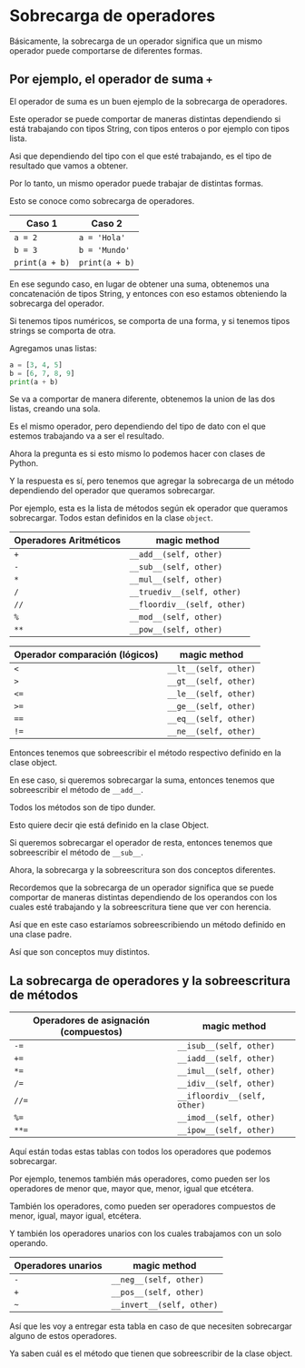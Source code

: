 # Sobrecarga de operadores

Básicamente, la sobrecarga de un operador significa que un mismo operador puede 
comportarse de diferentes formas.

## Por ejemplo, el operador de suma `+`

El operador de suma es un buen ejemplo de la sobrecarga de operadores.

Este operador se puede comportar de maneras distintas dependiendo si está 
trabajando con tipos String, con tipos enteros o por ejemplo con tipos lista.

Asi que dependiendo del tipo con el que esté trabajando, es el tipo de resultado que vamos a 
obtener.

Por lo tanto, un mismo operador puede trabajar de distintas formas.

Esto se conoce como sobrecarga de operadores.

| Caso 1         | Caso 2         |
|----------------|----------------|
| `a = 2`        | `a = 'Hola'`   |
| `b = 3`        | `b = 'Mundo'`  |
| `print(a + b)` | `print(a + b)` |

En ese segundo caso, en lugar de obtener una suma, obtenemos una concatenación de tipos String, 
y entonces con eso estamos obteniendo la sobrecarga del operador.

Si tenemos tipos numéricos, se comporta de una forma, y si tenemos tipos strings se comporta de otra.

Agregamos unas listas:
```python
a = [3, 4, 5]
b = [6, 7, 8, 9]
print(a + b)
```

Se va a comportar de manera diferente, obtenemos la union de las dos listas, creando una sola.

Es el mismo operador, pero dependiendo del tipo de dato con el que estemos trabajando va 
a ser el resultado.

Ahora la pregunta es si esto mismo lo podemos hacer con clases de Python.

Y la respuesta es sí, pero tenemos que agregar la sobrecarga de un método dependiendo del operador
que queramos sobrecargar.

Por ejemplo, esta es la lista de métodos según ek operador que queramos sobrecargar. 
Todos estan definidos en la clase `object`.

| Operadores Aritméticos | magic method                |
|------------------------|-----------------------------|
| `+`                    | `__add__(self, other)`      |
| `-`                    | `__sub__(self, other)`      |
| `*`                    | `__mul__(self, other)`      |
| `/`                    | `__truediv__(self, other)`  |
| `//`                   | `__floordiv__(self, other)` |
| `%`                    | `__mod__(self, other)`      |
| `**`                   | `__pow__(self, other)`      |

| Operador comparación (lógicos) | magic method          |
|--------------------------------|-----------------------|
| `<`                            | `__lt__(self, other)` |
| `>`                            | `__gt__(self, other)` |
| `<=`                           | `__le__(self, other)` |
| `>=`                           | `__ge__(self, other)` |
| `==`                           | `__eq__(self, other)` |
| `!=`                           | `__ne__(self, other)` |

Entonces tenemos que sobreescribir el método respectivo definido en la clase object.

En ese caso, si queremos sobrecargar la suma, entonces tenemos que sobreescribir el método de `__add__`.

Todos los métodos son de tipo dunder.

Esto quiere decir qie está definido en la clase Object.

Si queremos sobrecargar el operador de resta, entonces tenemos que sobreescribir el método de `__sub__`.

Ahora, la sobrecarga y la sobreescritura son dos conceptos diferentes.

Recordemos que la sobrecarga de un operador significa que se puede comportar de maneras distintas
dependiendo de los operandos con los cuales esté trabajando y la sobreescritura tiene que ver
con herencia.

Así que en este caso estaríamos sobreescribiendo un método definido en una clase padre.

Así que son conceptos muy distintos.

## La sobrecarga de operadores y la sobreescritura de métodos

| Operadores de asignación (compuestos) | magic method                 |
|---------------------------------------|------------------------------|
| `-=`                                  | `__isub__(self, other)`      |
| `+=`                                  | `__iadd__(self, other)`      |
| `*=`                                  | `__imul__(self, other)`      |
| `/=`                                  | `__idiv__(self, other)`      |
| `//=`                                 | `__ifloordiv__(self, other)` |
| `%=`                                  | `__imod__(self, other)`      |
| `**=`                                 | `__ipow__(self, other)`      |

Aquí están todas estas tablas con todos los operadores que podemos sobrecargar.

Por ejemplo, tenemos también más operadores, como pueden ser los operadores de menor que,
mayor que, menor, igual que etcétera.

También los operadores, como pueden ser operadores compuestos de menor, igual, mayor igual, etcétera.

Y también los operadores unarios con los cuales trabajamos con un solo operando.

| Operadores unarios | magic method              |
|--------------------|---------------------------|
| `-`                | `__neg__(self, other)`    |
| `+`                | `__pos__(self, other)`    |
| `~`                | `__invert__(self, other)` |

Así que les voy a entregar esta tabla en caso de que necesiten sobrecargar alguno de estos 
operadores.

Ya saben cuál es el método que tienen que sobreescribir de la clase object.